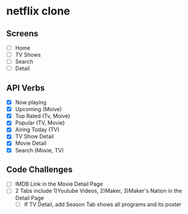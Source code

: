 # netflix clone

## Screens

- [ ] Home
- [ ] TV Shows
- [ ] Search
- [ ] Detail

## API Verbs

- [x] Now playing
- [x] Upcoming (Moive)
- [x] Top Rated (Tv, Moive)
- [x] Popular (TV, Movie)
- [x] Airing Today (TV)
- [x] TV Show Detail
- [x] Movie Detail
- [x] Search (Movie, TV)

## Code Challenges

- [ ] IMDB Link in the Movie Detail Page
- [ ] 2 Tabs include 1)Youtube Videos, 2)Maker, 3)Maker's Nation in the Detail Page
  - [ ] If TV Detail, add Season Tab shows all programs and its poster